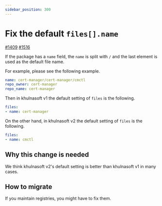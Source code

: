 ```yaml
---
sidebar_position: 300
---
```


# Fix the default `files[].name`

[#1409](https://github.com/khulnasoftproj/khulnasoft/issues/1409) [#1516](https://github.com/khulnasoftproj/khulnasoft/pull/1516)

If the package has a `name` field, the `name` is split with `/` and the last element is used as the default file name.

For example, please see the following example.

```yaml
name: cert-manager/cert-manager/cmctl
repo_owner: cert-manager
repo_name: cert-manager
```

Then in khulnasoft v1 the default setting of `files` is the following.

```yaml
files:
- name: cert-manager
```

On the other hand, in khulnasoft v2 the default setting of `files` is the following.

```yaml
files:
- name: cmctl
```

## Why this change is needed

We think khulnasoft v2's default setting is better than khulnasoft v1 in many cases.

## How to migrate

If you maintain registries, you might have to fix them.
